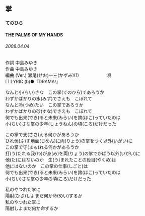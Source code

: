 ## 掌
#### てのひら
#### THE PALMS OF MY HANDS
###### 2008.04.04


作詞     中島みゆき　　　　　   
作曲      中島みゆき  　　　   
編曲 (Ver.) 瀬尾(せお)一三(かずみ)(1)　　　　　　
唄           
□ LYRIC (b)●『DRAMA!』   
   
なんと小(ちい)さな　この掌(てのひら)であろうか   
わずかばかりの水(みず)でさえも　こぼれて   
なんと冷(つめ)たい　この掌であろうか   
わずかばかりの砂(すな)でさえも　こぼれて   
何でも出来(でき)ると未来(みらい)を誇(ほこ)っていたのは   
小(ちい)さな掌の少年(しょうねん)の頃(ころ)だけだった   
   
この掌で支(ささ)える何かがあろうか   
ひれ伏(ふ)す地面(じめん)に両(りょう)の掌をつく以外(いがい)に   
この掌で守(まも)れる何かがあろうか   
打(う)たれる我(わ)が身(み)を両(りょう)の掌でかばう以外(いがい)に   
他(た)にはないのか　生(う)まれたことの役目(やくめ)は   
他にはないのか　この掌の仕事(しごと)は   
何でも出来(でき)ると未来(みらい)を誇(ほこ)っていたのは   
小(ちい)さな掌の少年の頃(ころ)だけだった   
   
私のやつれた掌に   
陽射(ひざ)しよまだ何か命(めい)ずるか   
私のやつれた掌に   
陽射しよまだ何か命ずるか   